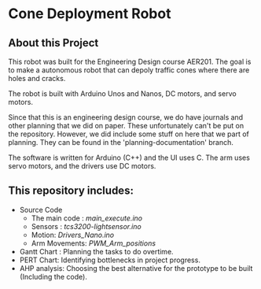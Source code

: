 # Cone Deployment Robot 

## About this Project

This robot was built for the Engineering Design course AER201. The goal is to make a autonomous robot that can depoly traffic cones where there are holes and cracks. 

The robot is built with Arduino Unos and Nanos, DC motors, and servo motors. 

Since that this is an engineering design course, we do have journals and other planning that we did on paper. These unfortunately can't be put on the repository. However, we did include some stuff on here that we part of planning. They can be found in the 'planning-documentation' branch.

The software is written for Arduino (C++) and the UI uses C. The arm uses servo motors, and the drivers use DC motors.

## This repository includes:

* Source Code
  * The main code : *main_execute.ino*
  * Sensors : *tcs3200-lightsensor.ino*
  * Motion: *Drivers_Nano.ino*
  * Arm Movements: *PWM_Arm_positions*
* Gantt Chart : Planning the tasks to do overtime.
* PERT Chart: Identifying bottlenecks in project progress.
* AHP analysis: Choosing the best alternative for the prototype to be built (Including the code).


